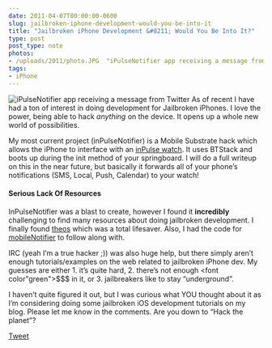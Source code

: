 ```yaml
---
date: 2011-04-07T00:00:00-0600
slug: jailbroken-iphone-development-would-you-be-into-it
title: "Jailbroken iPhone Development &#8211; Would You Be Into It?"
type: post
post_type: note
photos:
- /uploads/2011/photo.JPG  "iPulseNotifier app receiving a message from Twitter"
tags:
- iPhone
---
```

![](/uploads/2011/photo.JPG  "iPulseNotifier app receiving a message from Twitter")
As of recent I have had a ton of interest in doing development for Jailbroken iPhones. I love the power, being able to hack *anything* on the device. It opens up a whole new world of possibilities.


My most current project (inPulseNotifier) is a Mobile Substrate hack which allows the iPhone to interface with an [inPulse watch](http://getinpulse.com). It uses BTStack and boots up during the init method of your springboard. I will do a full writeup on this in the near future, but basically it forwards all of your phone’s notifications (SMS, Local, Push, Calendar) to your watch!


#### Serious Lack Of Resources


InPulseNotifier was a blast to create, however I found it **incredibly** challenging to find many resources about doing jailbroken development. I finally found [theos](http://iphonedevwiki.net/index.php/Theos/Getting_Started) which was a total lifesaver. Also, I had the code for [mobileNotifier](http://www.peterhajas.com/blog/2011/2/27/mobilenotifier-beta3-copious-corn-flakes-1.html) to follow along with.


IRC (yeah I’m a true hacker ;)) was also huge help, but there simply aren’t enough tutorials/examples on the web related to jailbroken iPhone dev. My guesses are either 1. it’s quite hard, 2. there’s not enough <font color"green">$$$ in it, or 3. jailbreakers like to stay “underground”.


I haven’t quite figured it out, but I was curious what YOU thought about it as I’m considering doing some jailbroken iOS development tutorials on my blog. Please let me know in the comments. Are you down to “Hack the planet”?



[Tweet](http://twitter.com/share)


